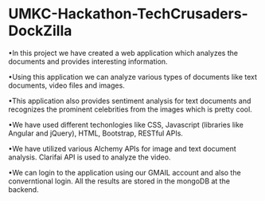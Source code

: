 # UMKC-Hackathon-TechCrusaders-DockZilla
•In this project we have created a web application which analyzes the documents and provides interesting information.

•Using this application we can analyze various types of documents like text documents, video files and images. 

•This application also provides sentiment analysis for text documents and recognizes the prominent celebrities from the images which is pretty cool.

•We have used different techonlogies like CSS, Javascript (libraries like Angular and jQuery), HTML, Bootstrap, RESTful APIs. 

•We have utilized various Alchemy APIs for image and text document analysis. Clarifai API is used to analyze the video. 

•We can login to the application using our GMAIL account and also the converntional login. All the results are stored in the mongoDB at the backend. 
